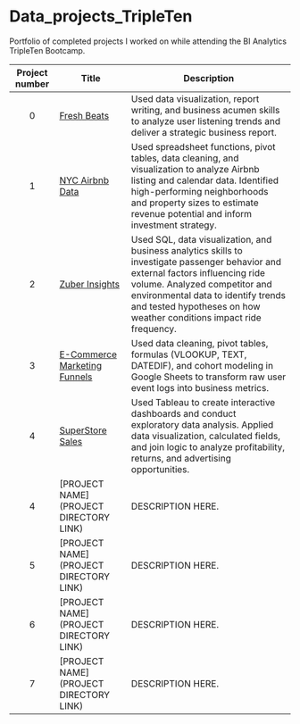 # Data_projects_TripleTen

Portfolio of completed projects I worked on while attending the BI Analytics TripleTen Bootcamp.

| Project number | Title | Description |
| :-----------: | ----------- |----------- |
| 0 | [Fresh Beats](https://github.com/allact/Data_projects_TripleTen/tree/main/Fresh%20Beats) | Used data visualization, report writing, and business acumen skills to analyze user listening trends and deliver a strategic business report. |
| 1 | [NYC Airbnb Data]((https://github.com/allact/Data_projects_TripleTen/tree/main/NYC%20AirBNB%20Data)) | Used spreadsheet functions, pivot tables, data cleaning, and visualization to analyze Airbnb listing and calendar data. Identified high-performing neighborhoods and property sizes to estimate revenue potential and inform investment strategy. |
| 2 | [Zuber Insights](https://github.com/allact/Data_projects_TripleTen/tree/main/Zuber%20Insights) | Used SQL, data visualization, and business analytics skills to investigate passenger behavior and external factors influencing ride volume. Analyzed competitor and environmental data to identify trends and tested hypotheses on how weather conditions impact ride frequency. |
| 3 | [E-Commerce Marketing Funnels](https://github.com/allact/Data_projects_TripleTen/tree/main/ECommerce%20Marketing%20Funnels) | Used data cleaning, pivot tables, formulas (VLOOKUP, TEXT, DATEDIF), and cohort modeling in Google Sheets to transform raw user event logs into business metrics. |
| 4 | [SuperStore Sales](https://github.com/allact/Data_projects_TripleTen/tree/main/SuperStore%20Sales) | Used Tableau to create interactive dashboards and conduct exploratory data analysis. Applied data visualization, calculated fields, and join logic to analyze profitability, returns, and advertising opportunities. |
| 4 | [PROJECT NAME](PROJECT DIRECTORY LINK) | DESCRIPTION HERE. |
| 5 | [PROJECT NAME](PROJECT DIRECTORY LINK) | DESCRIPTION HERE. |
| 6 | [PROJECT NAME](PROJECT DIRECTORY LINK) | DESCRIPTION HERE. |
| 7 | [PROJECT NAME](PROJECT DIRECTORY LINK) | DESCRIPTION HERE. |
<!--
| 8 | [PROJECT NAME](PROJECT DIRECTORY LINK) | DESCRIPTION HERE. |
| 9 | [PROJECT NAME](PROJECT DIRECTORY LINK) | DESCRIPTION HERE. |
| 10| [PROJECT NAME](PROJECT DIRECTORY LINK) | DESCRIPTION HERE. |
-->
